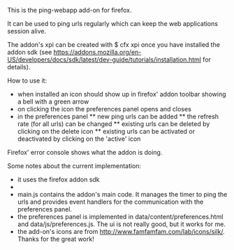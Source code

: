This is the ping-webapp add-on for firefox.

It can be used to ping urls regularly which can
keep the web applications session alive.

The addon's xpi can be created with
$ cfx xpi
once you have installed the addon sdk 
(see https://addons.mozilla.org/en-US/developers/docs/sdk/latest/dev-guide/tutorials/installation.html
for details).

How to use it:
- when installed an icon should show up in firefox' addon toolbar
  showing a bell with a green arrow
- on clicking the icon the preferences panel opens and closes
- in the preferences panel 
** new ping urls can be added
** the refresh rate (for all urls) can be changed
** existing urls can be deleted by clicking on the delete icon
** existing urls can be activated or deactivated by clicking on the 'active' icon

Firefox' error console shows what the addon is doing.

Some notes about the current implementation:

- it uses the firefox addon sdk
- 
- main.js contains the addon's main code. It manages the timer to ping the urls
  and provides event handlers for the communication with the preferences panel.
- the preferences panel is implemented in data/content/preferences.html and
  data/js/preferences.js. The ui is not really good, but it works for me.
- the add-on's icons are from http://www.famfamfam.com/lab/icons/silk/. Thanks for the great work!


